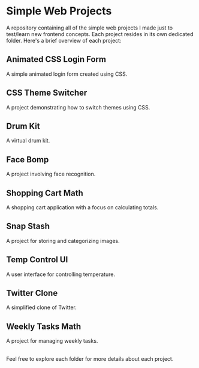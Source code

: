 # Simple Web Projects

A repository containing all of the simple web projects I made just to test/learn new frontend concepts. Each project resides in its own dedicated folder. Here's a brief overview of each project:

## Animated CSS Login Form
A simple animated login form created using CSS.

## CSS Theme Switcher
A project demonstrating how to switch themes using CSS.

## Drum Kit
A virtual drum kit.

## Face Bomp
A project involving face recognition.

## Shopping Cart Math
A shopping cart application with a focus on calculating totals.

## Snap Stash
A project for storing and categorizing images.

## Temp Control UI
A user interface for controlling temperature.

## Twitter Clone
A simplified clone of Twitter.

## Weekly Tasks Math
A project for managing weekly tasks.

<br>
Feel free to explore each folder for more details about each project.
<br>
